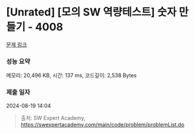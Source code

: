 # [Unrated] [모의 SW 역량테스트] 숫자 만들기 - 4008 

[문제 링크](https://swexpertacademy.com/main/code/problem/problemDetail.do?contestProbId=AWIeRZV6kBUDFAVH) 

### 성능 요약

메모리: 20,496 KB, 시간: 137 ms, 코드길이: 2,538 Bytes

### 제출 일자

2024-08-19 14:04



> 출처: SW Expert Academy, https://swexpertacademy.com/main/code/problem/problemList.do